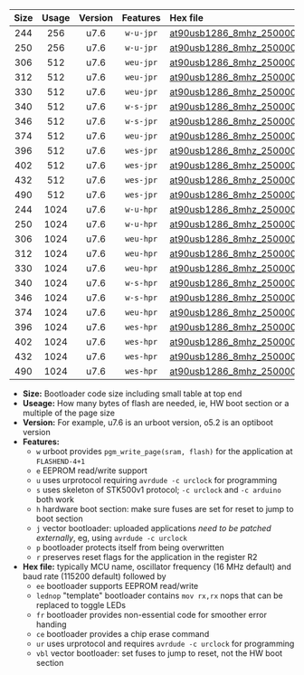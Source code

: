 |Size|Usage|Version|Features|Hex file|
|:-:|:-:|:-:|:-:|:--|
|244|256|u7.6|`w-u-jpr`|[at90usb1286_8mhz_250000bps_ur_vbl.hex](https://raw.githubusercontent.com/stefanrueger/urboot/main/at90usb1286_8mhz_250000bps_ur_vbl.hex)|
|250|256|u7.6|`w-u-jpr`|[at90usb1286_8mhz_250000bps_lednop_ur_vbl.hex](https://raw.githubusercontent.com/stefanrueger/urboot/main/at90usb1286_8mhz_250000bps_lednop_ur_vbl.hex)|
|306|512|u7.6|`weu-jpr`|[at90usb1286_8mhz_250000bps_ee_ur_vbl.hex](https://raw.githubusercontent.com/stefanrueger/urboot/main/at90usb1286_8mhz_250000bps_ee_ur_vbl.hex)|
|312|512|u7.6|`weu-jpr`|[at90usb1286_8mhz_250000bps_ee_lednop_ur_vbl.hex](https://raw.githubusercontent.com/stefanrueger/urboot/main/at90usb1286_8mhz_250000bps_ee_lednop_ur_vbl.hex)|
|330|512|u7.6|`weu-jpr`|[at90usb1286_8mhz_250000bps_ee_lednop_fr_ur_vbl.hex](https://raw.githubusercontent.com/stefanrueger/urboot/main/at90usb1286_8mhz_250000bps_ee_lednop_fr_ur_vbl.hex)|
|340|512|u7.6|`w-s-jpr`|[at90usb1286_8mhz_250000bps_vbl.hex](https://raw.githubusercontent.com/stefanrueger/urboot/main/at90usb1286_8mhz_250000bps_vbl.hex)|
|346|512|u7.6|`w-s-jpr`|[at90usb1286_8mhz_250000bps_lednop_vbl.hex](https://raw.githubusercontent.com/stefanrueger/urboot/main/at90usb1286_8mhz_250000bps_lednop_vbl.hex)|
|374|512|u7.6|`weu-jpr`|[at90usb1286_8mhz_250000bps_ee_lednop_fr_ce_ur_vbl.hex](https://raw.githubusercontent.com/stefanrueger/urboot/main/at90usb1286_8mhz_250000bps_ee_lednop_fr_ce_ur_vbl.hex)|
|396|512|u7.6|`wes-jpr`|[at90usb1286_8mhz_250000bps_ee_vbl.hex](https://raw.githubusercontent.com/stefanrueger/urboot/main/at90usb1286_8mhz_250000bps_ee_vbl.hex)|
|402|512|u7.6|`wes-jpr`|[at90usb1286_8mhz_250000bps_ee_lednop_vbl.hex](https://raw.githubusercontent.com/stefanrueger/urboot/main/at90usb1286_8mhz_250000bps_ee_lednop_vbl.hex)|
|432|512|u7.6|`wes-jpr`|[at90usb1286_8mhz_250000bps_ee_lednop_fr_vbl.hex](https://raw.githubusercontent.com/stefanrueger/urboot/main/at90usb1286_8mhz_250000bps_ee_lednop_fr_vbl.hex)|
|490|512|u7.6|`wes-jpr`|[at90usb1286_8mhz_250000bps_ee_lednop_fr_ce_vbl.hex](https://raw.githubusercontent.com/stefanrueger/urboot/main/at90usb1286_8mhz_250000bps_ee_lednop_fr_ce_vbl.hex)|
|244|1024|u7.6|`w-u-hpr`|[at90usb1286_8mhz_250000bps_ur.hex](https://raw.githubusercontent.com/stefanrueger/urboot/main/at90usb1286_8mhz_250000bps_ur.hex)|
|250|1024|u7.6|`w-u-hpr`|[at90usb1286_8mhz_250000bps_lednop_ur.hex](https://raw.githubusercontent.com/stefanrueger/urboot/main/at90usb1286_8mhz_250000bps_lednop_ur.hex)|
|306|1024|u7.6|`weu-hpr`|[at90usb1286_8mhz_250000bps_ee_ur.hex](https://raw.githubusercontent.com/stefanrueger/urboot/main/at90usb1286_8mhz_250000bps_ee_ur.hex)|
|312|1024|u7.6|`weu-hpr`|[at90usb1286_8mhz_250000bps_ee_lednop_ur.hex](https://raw.githubusercontent.com/stefanrueger/urboot/main/at90usb1286_8mhz_250000bps_ee_lednop_ur.hex)|
|330|1024|u7.6|`weu-hpr`|[at90usb1286_8mhz_250000bps_ee_lednop_fr_ur.hex](https://raw.githubusercontent.com/stefanrueger/urboot/main/at90usb1286_8mhz_250000bps_ee_lednop_fr_ur.hex)|
|340|1024|u7.6|`w-s-hpr`|[at90usb1286_8mhz_250000bps.hex](https://raw.githubusercontent.com/stefanrueger/urboot/main/at90usb1286_8mhz_250000bps.hex)|
|346|1024|u7.6|`w-s-hpr`|[at90usb1286_8mhz_250000bps_lednop.hex](https://raw.githubusercontent.com/stefanrueger/urboot/main/at90usb1286_8mhz_250000bps_lednop.hex)|
|374|1024|u7.6|`weu-hpr`|[at90usb1286_8mhz_250000bps_ee_lednop_fr_ce_ur.hex](https://raw.githubusercontent.com/stefanrueger/urboot/main/at90usb1286_8mhz_250000bps_ee_lednop_fr_ce_ur.hex)|
|396|1024|u7.6|`wes-hpr`|[at90usb1286_8mhz_250000bps_ee.hex](https://raw.githubusercontent.com/stefanrueger/urboot/main/at90usb1286_8mhz_250000bps_ee.hex)|
|402|1024|u7.6|`wes-hpr`|[at90usb1286_8mhz_250000bps_ee_lednop.hex](https://raw.githubusercontent.com/stefanrueger/urboot/main/at90usb1286_8mhz_250000bps_ee_lednop.hex)|
|432|1024|u7.6|`wes-hpr`|[at90usb1286_8mhz_250000bps_ee_lednop_fr.hex](https://raw.githubusercontent.com/stefanrueger/urboot/main/at90usb1286_8mhz_250000bps_ee_lednop_fr.hex)|
|490|1024|u7.6|`wes-hpr`|[at90usb1286_8mhz_250000bps_ee_lednop_fr_ce.hex](https://raw.githubusercontent.com/stefanrueger/urboot/main/at90usb1286_8mhz_250000bps_ee_lednop_fr_ce.hex)|

- **Size:** Bootloader code size including small table at top end
- **Useage:** How many bytes of flash are needed, ie, HW boot section or a multiple of the page size
- **Version:** For example, u7.6 is an urboot version, o5.2 is an optiboot version
- **Features:**
  + `w` urboot provides `pgm_write_page(sram, flash)` for the application at `FLASHEND-4+1`
  + `e` EEPROM read/write support
  + `u` uses urprotocol requiring `avrdude -c urclock` for programming
  + `s` uses skeleton of STK500v1 protocol; `-c urclock` and `-c arduino` both work
  + `h` hardware boot section: make sure fuses are set for reset to jump to boot section
  + `j` vector bootloader: uploaded applications *need to be patched externally*, eg, using `avrdude -c urclock`
  + `p` bootloader protects itself from being overwritten
  + `r` preserves reset flags for the application in the register R2
- **Hex file:** typically MCU name, oscillator frequency (16 MHz default) and baud rate (115200 default) followed by
  + `ee` bootloader supports EEPROM read/write
  + `lednop` "template" bootloader contains `mov rx,rx` nops that can be replaced to toggle LEDs
  + `fr` bootloader provides non-essential code for smoother error handing
  + `ce` bootloader provides a chip erase command
  + `ur` uses urprotocol and requires `avrdude -c urclock` for programming
  + `vbl` vector bootloader: set fuses to jump to reset, not the HW boot section
